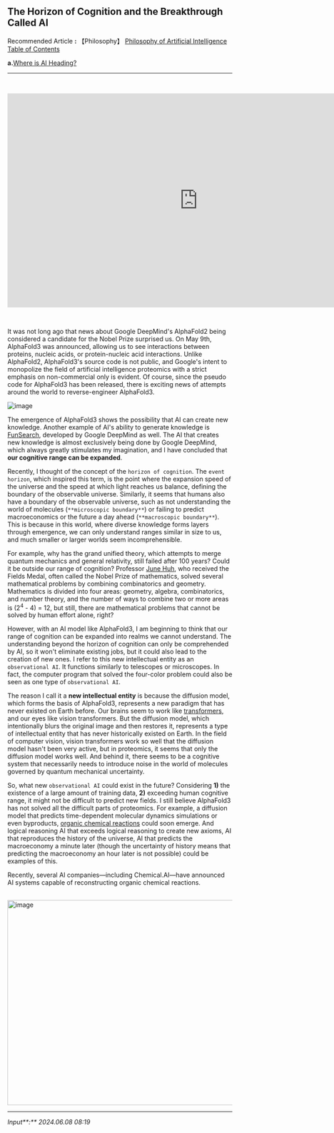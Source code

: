 ## **The Horizon of Cognition and the Breakthrough Called AI**

Recommended Article **:** 【Philosophy】 [Philosophy of Artificial Intelligence Table of Contents](https://jb243.github.io/pages/482)

**a.**[Where is AI Heading?](https://jb243.github.io/pages/2398)

---

<br>

<p><iframe src="https://www.youtube.com/embed/uqfcsi-aqwY" width="852" height="480" frameborder="0" allowfullscreen=""></iframe></p>

<br>

It was not long ago that news about Google DeepMind's AlphaFold2 being considered a candidate for the Nobel Prize surprised us. On May 9th,
AlphaFold3 was announced, allowing us to see interactions between proteins, nucleic acids, or protein-nucleic acid interactions. Unlike AlphaFold2, AlphaFold3's source code is not public, and Google's intent to monopolize the field of artificial intelligence proteomics with a strict emphasis on non-commercial only is evident. Of course, since the pseudo code for AlphaFold3 has been released, there is exciting news of attempts around the world to reverse-engineer AlphaFold3.

![image](https://github.com/JB243/jb243.github.io/assets/55747737/0ea00ae9-636e-4ec9-8859-6226a01cf7b9)

The emergence of AlphaFold3 shows the possibility that AI can create new knowledge. Another example of AI's ability to generate knowledge is [FunSearch](https://storage.googleapis.com/deepmind-media/DeepMind.com/Blog/funsearch-making-new-discoveries-in-mathematical-sciences-using-large-language-models/Mathematical-discoveries-from-program-search-with-large-language-models.pdf), developed by Google DeepMind as well. The AI that creates new knowledge is almost exclusively being done by Google DeepMind, which always greatly stimulates my imagination, and I have concluded that **our cognitive range can be expanded**.

Recently, I thought of the concept of the `horizon of cognition`. The `event horizon`, which inspired this term, is the point where the expansion speed of the universe and the speed at which light reaches us balance, defining the boundary of the observable universe. Similarly, it seems that humans also have a boundary of the observable universe, such as not understanding the world of molecules (`**microscopic boundary**`) or failing to predict macroeconomics or the future a day ahead (`**macroscopic boundary**`). This is because in this world, where diverse knowledge forms layers through emergence, we can only understand ranges similar in size to us, and much smaller or larger worlds seem incomprehensible.

For example, why has the grand unified theory, which attempts to merge quantum mechanics and general relativity, still failed after 100 years? Could it be outside our range of cognition? Professor [June Huh](https://events.umich.edu/event/120328), who received the Fields Medal, often called the Nobel Prize of mathematics, solved several mathematical problems by combining combinatorics and geometry. Mathematics is divided into four areas: geometry, algebra, combinatorics, and number theory, and the number of ways to combine two or more areas is (2<sup>4</sup> - 4) = 12, but still, there are mathematical problems that cannot be solved by human effort alone, right?

However, with an AI model like AlphaFold3, I am beginning to think that our range of cognition can be expanded into realms we cannot understand. The understanding beyond the horizon of cognition can only be comprehended by AI, so it won't eliminate existing jobs, but it could also lead to the creation of new ones. I refer to this new intellectual entity as an `observational AI`. It functions similarly to telescopes or microscopes. In fact, the computer program that solved the four-color problem could also be seen as one type of `observational AI`.

The reason I call it a **new intellectual entity** is because the diffusion model, which forms the basis of AlphaFold3, represents a new paradigm that has never existed on Earth before. Our brains seem to work like [transformers](https://jb243.github.io/pages/325), and our eyes like vision transformers. But the diffusion model, which intentionally blurs the original image and then restores it, represents a type of intellectual entity that has never historically existed on Earth. In the field of computer vision, vision transformers work so well that the diffusion model hasn't been very active, but in proteomics, it seems that only the diffusion model works well. And behind it, there seems to be a cognitive system that necessarily needs to introduce noise in the world of molecules governed by quantum mechanical uncertainty.

So, what new `observational AI` could exist in the future? Considering **1)** the existence of a large amount of training data, **2)** exceeding human cognitive range, it might not be difficult to predict new fields. I still believe AlphaFold3 has not solved all the difficult parts of proteomics. For example, a diffusion model that predicts time-dependent molecular dynamics simulations or even byproducts, [organic chemical reactions](https://jb243.github.io/pages/1403) could soon emerge. And logical reasoning AI that exceeds logical reasoning to create new axioms, AI that reproduces the history of the universe, AI that predicts the macroeconomy a minute later (though the uncertainty of history means that predicting the macroeconomy an hour later is not possible) could be examples of this.

Recently, several AI companies—including Chemical.AI—have announced AI systems capable of reconstructing organic chemical reactions.

<br>

<img width="1280" height="460" alt="image" src="https://github.com/user-attachments/assets/d73f5bab-53cf-4edc-922c-8998978c6465" />

<br>

---

_Input**:** 2024.06.08 08:19_
